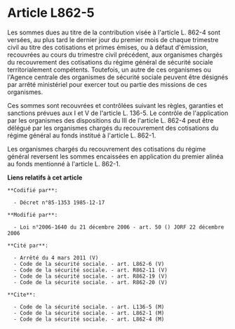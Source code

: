 # Article L862-5

Les sommes dues au titre de la contribution visée à l'article L. 862-4 sont versées, au plus tard le dernier jour du premier
mois de chaque trimestre civil au titre des cotisations et primes émises, ou à défaut d'émission, recouvrées au cours du
trimestre civil précédent, aux organismes chargés du recouvrement des cotisations du régime général de sécurité sociale
territorialement compétents. Toutefois, un autre de ces organismes ou l'Agence centrale des organismes de sécurité sociale
peuvent être désignés par arrêté ministériel pour exercer tout ou partie des missions de ces organismes.

Ces sommes sont recouvrées et contrôlées suivant les règles, garanties et sanctions prévues aux I et V de l'article L. 136-5.
Le contrôle de l'application par les organismes des dispositions du III de l'article L. 862-4 peut être délégué par les
organismes chargés du recouvrement des cotisations du régime général au fonds institué à l'article L. 862-1.

Les organismes chargés du recouvrement des cotisations du régime général reversent les sommes encaissées en application du
premier alinéa au fonds mentionné à l'article L. 862-1.

**Liens relatifs à cet article**

	**Codifié par**:

	  - Décret n°85-1353 1985-12-17

	**Modifié par**:

	  - Loi n°2006-1640 du 21 décembre 2006 - art. 50 () JORF 22 décembre 2006

	**Cité par**:

	  - Arrêté du 4 mars 2011 (V)
	  - Code de la sécurité sociale. - art. L862-6 (V)
	  - Code de la sécurité sociale. - art. R862-11 (V)
	  - Code de la sécurité sociale. - art. R862-19 (V)
	  - Code de la sécurité sociale. - art. R862-20 (V)

	**Cite**:

	  - Code de la sécurité sociale. - art. L136-5 (M)
	  - Code de la sécurité sociale. - art. L862-1 (M)
	  - Code de la sécurité sociale. - art. L862-4 (M)
